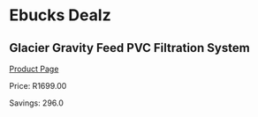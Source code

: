 
# Ebucks Dealz
## Glacier Gravity Feed PVC Filtration System
[Product Page](https://www.ebucks.com/web/shop/productSelected.do?prodId=2852&catId=704988430)

Price: R1699.00

Savings: 296.0


	